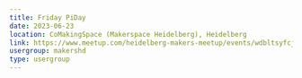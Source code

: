 ```yaml
---
title: Friday PiDay
date: 2023-06-23
location: CoMakingSpace (Makerspace Heidelberg), Heidelberg
link: https://www.meetup.com/heidelberg-makers-meetup/events/wdbltsyfcjbfc/
usergroup: makershd
type: usergroup
---
```

